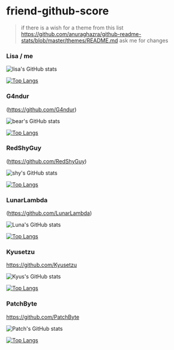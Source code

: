 # friend-github-score

> if there is a wish for a theme from this list 
> https://github.com/anuraghazra/github-readme-stats/blob/master/themes/README.md
> ask me for changes

### Lisa / me

![lisa's GitHub stats](https://github-readme-stats.vercel.app/api?username=allstergamer&show_icons=true&theme=synthwave)

[![Top Langs](https://github-readme-stats.vercel.app/api/top-langs/?username=allstergamer&layout=compact&theme=synthwave)](https://github.com/anuraghazra/github-readme-stats)


### G4ndur
(https://github.com/G4ndur)

![bear's GitHub stats](https://github-readme-stats.vercel.app/api?username=G4ndur&show_icons=true&theme=default)

[![Top Langs](https://github-readme-stats.vercel.app/api/top-langs/?username=G4ndur&layout=compact&theme=default)](https://github.com/anuraghazra/github-readme-stats)


### RedShyGuy
(https://github.com/RedShyGuy)

![shy's GitHub stats](https://github-readme-stats.vercel.app/api?username=RedShyGuy&show_icons=true&theme=default)

[![Top Langs](https://github-readme-stats.vercel.app/api/top-langs/?username=RedShyGuy&layout=compact&theme=default)](https://github.com/anuraghazra/github-readme-stats)

### LunarLambda
(https://github.com/LunarLambda)

![Luna's GitHub stats](https://github-readme-stats.vercel.app/api?username=LunarLambda&show_icons=true&theme=default)

[![Top Langs](https://github-readme-stats.vercel.app/api/top-langs/?username=LunarLambda&layout=compact&theme=default)](https://github.com/anuraghazra/github-readme-stats)

### Kyusetzu
https://github.com/Kyusetzu

![Kyus's GitHub stats](https://github-readme-stats.vercel.app/api?username=Kyusetzu&show_icons=true&theme=default)

[![Top Langs](https://github-readme-stats.vercel.app/api/top-langs/?username=Kyusetzu&layout=compact&theme=default)](https://github.com/anuraghazra/github-readme-stats)


### PatchByte
https://github.com/PatchByte


![Patch's GitHub stats](https://github-readme-stats.vercel.app/api?username=PatchByte&show_icons=true&theme=default)

[![Top Langs](https://github-readme-stats.vercel.app/api/top-langs/?username=PatchByte&layout=compact&theme=default)](https://github.com/anuraghazra/github-readme-stats)
